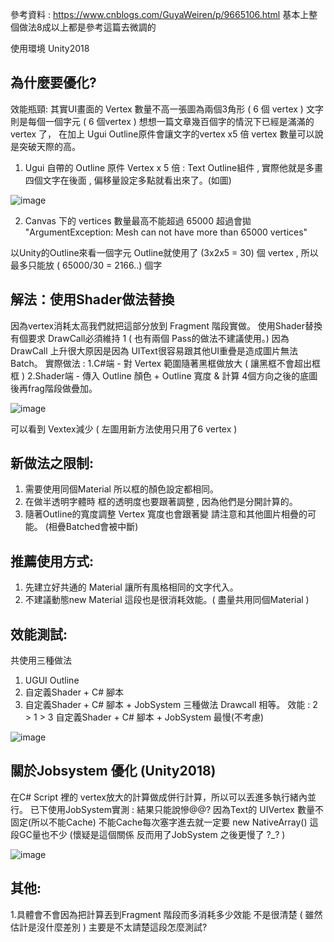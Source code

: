 參考資料 : https://www.cnblogs.com/GuyaWeiren/p/9665106.html
基本上整個做法8成以上都是參考這篇去微調的

使用環境 Unity2018

為什麼要優化?
-------------------------------------------------------------------------------------------------------------------------
效能瓶頸: 
	其實UI畫面的 Vertex 數量不高一張圖為兩個3角形 ( 6 個 vertex )
	文字則是每個一個字元 ( 6 個vertex ) 想想一篇文章幾百個字的情況下已經是滿滿的 vertex 了， 在加上 Ugui Outline原件會讓文字的vertex x5 倍 
vertex 數量可以說是突破天際的高。

1. Ugui 自帶的 Outline 原件 Vertex x 5 倍 : 
Text Outline組件 , 實際他就是多畫四個文字在後面 , 偏移量設定多點就看出來了。(如圖)

![image](https://lh3.googleusercontent.com/Mzj66O0SY5qtJshXN_4M4NAAumiSLHNeV_vGLnYauERei9GQmq8Sr18dnhW4SaEzZCW9HcJjuoaC-bFGxzeXGV1zBuVO0l_vBdI9uRrHumNKov1USm_fiPkzj-vPd90I4DtX_Lkd)

2. Canvas 下的 vertices 數量最高不能超過 65000
超過會拋 "ArgumentException: Mesh can not have more than 65000 vertices"

以Unity的Outline來看一個字元 Outline就使用了 (3x2x5 = 30) 個 vertex , 所以最多只能放 ( 65000/30 = 2166..) 個字

解法：使用Shader做法替換
-------------------------------------------------------------------------------------------------------------------------
因為vertex消耗太高我們就把這部分放到 Fragment 階段實做。
使用Shader替換有個要求 DrawCall必須維持 1 
( 也有兩個 Pass的做法不建議使用。)
因為DrawCall 上升很大原因是因為 UIText很容易跟其他UI重疊是造成圖片無法Batch。
實際做法 : 
1.C#端 - 對 Vertex 範圍隨著黑框做放大 ( 讓黑框不會超出框框 )
2.Shader端 - 傳入 Outline 顏色 + Outline 寬度 &
計算 4個方向之後的底圖後再frag階段做疊加。

![image](https://lh3.googleusercontent.com/-06rdtHp7hQpqHMih3v6A7bvM-Us1eR54gBmz8RmOJ-JEr9AfjpuLsRWPzxtF39nRKL7DZ9RhQf_QHyxr8Kb90K_c-07Lt4whlWMEu5j2S9bXKZVjaW8RxUIpmpsChLhUzkYodP6)

可以看到 Vextex減少 ( 左圖用新方法使用只用了6 vertex )


新做法之限制:
-------------------------------------------------------------------------------------------------------------------------
1. 需要使用同個Material 所以框的顏色設定都相同。
2. 在做半透明字體時 框的透明度也要跟著調整 , 因為他們是分開計算的。
3. 隨著Outline的寬度調整 Vertex 寬度也會跟著變 請注意和其他圖片相疊的可能。
(相疊Batched會被中斷)

推薦使用方式: 
-------------------------------------------------------------------------------------------------------------------------
1. 先建立好共通的 Material 讓所有風格相同的文字代入。
2. 不建議動態new Material 這段也是很消耗效能。( 盡量共用同個Material )

效能測試:
-------------------------------------------------------------------------------------------------------------------------
共使用三種做法
1. UGUI Outline
2. 自定義Shader + C# 腳本
3. 自定義Shader + C# 腳本 + JobSystem
三種做法 Drawcall 相等。
效能 : 2 > 1 > 3
自定義Shader + C# 腳本 + JobSystem 最慢(不考慮)

![image](https://lh3.googleusercontent.com/mzsH0MdbLZ4JTcjVtR7BTCidv831lBNYexgomfSkqNTYesA-di0X6AmGBq2Nkion4uV5DT5Ieb-tVVjJ5x7rjnY1ti-fw6u9h1Kl5vhQ8dX96y3OxzZ7VjIgdsERviC2l9tGpoay)

關於Jobsystem 優化 (Unity2018)
-------------------------------------------------------------------------------------------------------------------------
在C# Script 裡的 vertex放大的計算做成併行計算，所以可以丟進多執行緒內並行。
已下使用JobSystem實測 :
	結果只能說慘@@? 因為Text的 UIVertex 數量不固定(所以不能Cache) 
不能Cache每次塞字進去就一定要 new NativeArray<UIVertex>() 
這段GC量也不少 (懷疑是這個關係 反而用了JobSystem 之後更慢了 ?_? )

![image](https://lh6.googleusercontent.com/Cy2V8X9F42BPyaGgGdEM4nZ0i2oKP20ppGO8ibnSEr5DYK3RuM2ZXbCpv6h-o9Oor8wmvd-MHyfD2XERejQEJWubDF9nejHLhKNFXyxhrW-OvNE8r5_hCxeJaqqwCLHT8k3gyXI9)

其他:
-------------------------------------------------------------------------------------------------------------------------
1.具體會不會因為把計算丟到Fragment 階段而多消耗多少效能 不是很清楚 ( 雖然估計是沒什麼差別 ) 主要是不太請楚這段怎麼測試?


